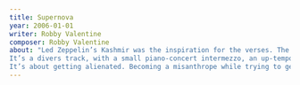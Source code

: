 ```yaml
---
title: Supernova
year: 2006-01-01
writer: Robby Valentine
composer: Robby Valentine
about: "Led Zeppelin’s Kashmir was the inspiration for the verses. The beat especially.
It’s a divers track, with a small piano-concert intermezzo, an up-tempo chorus and a boogie middle part that turns out into a heavy-metal beat. Some ‘The Sweet ‘- like choirs done with the help of Johan Willems in the chorus’. I couldn’t get a good drum sound when mixing it. Arjen Lucassen helped me out by mixing the song in his studio.
It’s about getting alienated. Becoming a misanthrope while trying to get the spirit and hope up in times of huge insecurity and desperation."
---
```


